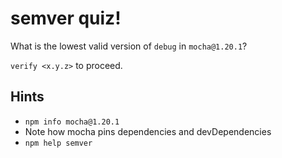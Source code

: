 # semver quiz!

What is the lowest valid version of `debug` in `mocha@1.20.1`?

`verify <x.y.z>` to proceed.

## Hints

* `npm info mocha@1.20.1`
* Note how mocha pins dependencies and devDependencies
* `npm help semver`
